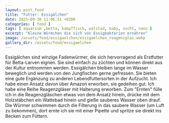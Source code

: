 ```yaml
---
layout: post_food
title: "Futter: Essigälchen"
date: 2025-09-30 11:06:51 +0200
categories: [ food ]
tags: [ aquarium ,betta, kampffisch, walstad, baby, zucht, nano ]
excerpt: "Kleine Würmchen die sich von Essigbakterien ernähren"
image: /assets/food/essigaelchen/essigaelchen_reagenzglas.webp
gallery_dir: /assets/food/essigaelchen
---
```



Essigälchen sind winzige Fadenwürmer, die sich hervorragend als Erstfutter für Betta-Larven eignen. Sie sind einfach zu
züchten und können direkt aus der Kultur entnommen werden. Essigälchen bleiben lange im Wasser beweglich und werden von
den Jungfischen gerne gefressen. Sie bieten eine gute Ergänzung zu anderen Lebendfuttersorten in der Aufzucht.
Ich habe einen Ansatz davon über Amazon erworben, sie gedeihen gut. Ich habe eine Reihe Reagenzgläser mit Halterung
erworben. Zum "Ernten" fülle ich in die Reagenzgläschen etwas von dem Ansatz hinein, drücke mit dem Holzstäbchen ein
Wattebad hinein und gieße sauberes Wasser oben drauf. Die Würmer schwimmen durch die Filterung in das saubere Wasser (um
Luft zu bekommen), dort ernte ich sie mit einer Pipette und spritze sie direkt ins Becken zum Füttern.